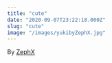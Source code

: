 ```yaml
---
title: "cute"
date: "2020-09-07T23:22:18.000Z"
slug: "cute"
image: "/images/yukibyZephX.jpg"
---
```


By [ZephX](https://twitter.com/ZephX87)
